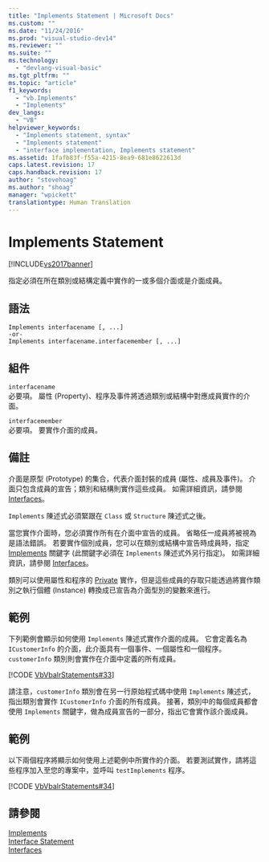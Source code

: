 ```yaml
---
title: "Implements Statement | Microsoft Docs"
ms.custom: ""
ms.date: "11/24/2016"
ms.prod: "visual-studio-dev14"
ms.reviewer: ""
ms.suite: ""
ms.technology: 
  - "devlang-visual-basic"
ms.tgt_pltfrm: ""
ms.topic: "article"
f1_keywords: 
  - "vb.Implements"
  - "Implements"
dev_langs: 
  - "VB"
helpviewer_keywords: 
  - "Implements statement, syntax"
  - "Implements statement"
  - "interface implementation, Implements statement"
ms.assetid: 1fafb83f-f55a-4215-8ea9-681e8622613d
caps.latest.revision: 17
caps.handback.revision: 17
author: "stevehoag"
ms.author: "shoag"
manager: "wpickett"
translationtype: Human Translation
---
```

# Implements Statement
[!INCLUDE[vs2017banner](../../../csharp/includes/vs2017banner.md)]

指定必須在所在類別或結構定義中實作的一或多個介面或是介面成員。  
  
## 語法  
  
```  
Implements interfacename [, ...]  
-or-  
Implements interfacename.interfacemember [, ...]  
```  
  
## 組件  
 `interfacename`  
 必要項。  屬性 \(Property\)、程序及事件將透過類別或結構中對應成員實作的介面。  
  
 `interfacemember`  
 必要項。  要實作介面的成員。  
  
## 備註  
 介面是原型 \(Prototype\) 的集合，代表介面封裝的成員 \(屬性、成員及事件\)。  介面只包含成員的宣告；類別和結構則實作這些成員。  如需詳細資訊，請參閱 [Interfaces](../../../visual-basic/programming-guide/language-features/interfaces/index.md)。  
  
 `Implements` 陳述式必須緊跟在 `Class` 或 `Structure` 陳述式之後。  
  
 當您實作介面時，您必須實作所有在介面中宣告的成員。  省略任一成員將被視為是語法錯誤。  若要實作個別成員，您可以在類別或結構中宣告時成員時，指定 [Implements](../../../visual-basic/language-reference/statements/implements-clause.md) 關鍵字 \(此關鍵字必須在 `Implements` 陳述式外另行指定\)。  如需詳細資訊，請參閱 [Interfaces](../../../visual-basic/programming-guide/language-features/interfaces/index.md)。  
  
 類別可以使用屬性和程序的 [Private](../../../visual-basic/language-reference/modifiers/private.md) 實作，但是這些成員的存取只能透過將實作類別之執行個體 \(Instance\) 轉換成已宣告為介面型別的變數來進行。  
  
## 範例  
 下列範例會顯示如何使用 `Implements` 陳述式實作介面的成員。  它會定義名為 `ICustomerInfo` 的介面，此介面具有一個事件、一個屬性和一個程序。  `customerInfo` 類別則會實作在介面中定義的所有成員。  
  
 [!CODE [VbVbalrStatements#33](../CodeSnippet/VS_Snippets_VBCSharp/VbVbalrStatements#33)]  
  
 請注意，`customerInfo` 類別會在另一行原始程式碼中使用 `Implements` 陳述式，指出類別會實作 `ICustomerInfo` 介面的所有成員。  接著，類別中的每個成員都會使用 `Implements` 關鍵字，做為成員宣告的一部分，指出它會實作該介面成員。  
  
## 範例  
 以下兩個程序將顯示如何使用上述範例中所實作的介面。  若要測試實作，請將這些程序加入至您的專案中，並呼叫 `testImplements` 程序。  
  
 [!CODE [VbVbalrStatements#34](../CodeSnippet/VS_Snippets_VBCSharp/VbVbalrStatements#34)]  
  
## 請參閱  
 [Implements](../../../visual-basic/language-reference/statements/implements-clause.md)   
 [Interface Statement](../../../visual-basic/language-reference/statements/interface-statement.md)   
 [Interfaces](../../../visual-basic/programming-guide/language-features/interfaces/index.md)